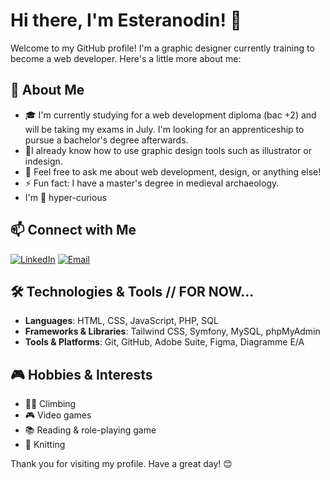 # Hi there, I'm Esteranodin! 👋

Welcome to my GitHub profile! I'm a graphic designer currently training to become a web developer. Here's a little more about me:

## 🚀 About Me
- 🎓 I'm currently studying for a web development diploma (bac +2) and will be taking my exams in July. I'm looking for an apprenticeship to pursue a bachelor's degree afterwards.
- 🌱I already know how to use graphic design tools such as illustrator or indesign.
- 💬 Feel free to ask me about web development, design, or anything else!
- ⚡ Fun fact: I have a master's degree in medieval archaeology.
- I'm 👀 hyper-curious

## 📫 Connect with Me
[![LinkedIn](https://img.shields.io/badge/LinkedIn-blue?style=flat&logo=linkedin&labelColor=blue)](https://www.linkedin.com/in/marsabat/)
[![Email](https://img.shields.io/badge/Email-white?style=flat&logo=gmail)](mailto:esteranodin@example.com)

## 🛠️ Technologies & Tools // **FOR NOW...**
- **Languages**: HTML, CSS, JavaScript, PHP, SQL
- **Frameworks & Libraries**: Tailwind CSS, Symfony, MySQL, phpMyAdmin
- **Tools & Platforms**: Git, GitHub, Adobe Suite, Figma, Diagramme E/A

## 🎮 Hobbies & Interests
- 🧗‍♀️ Climbing
- 🎮 Video games
- 📚 Reading & role-playing game
- 🧶 Knitting

Thank you for visiting my profile. Have a great day! 😊
